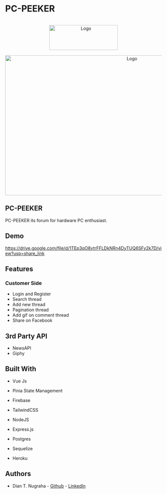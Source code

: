 # PC-PEEKER

<!-- PROJECT LOGO -->
<br />
<div align="center">
  <a href="https://pc-peeker.web.app/">
    <img src="https://cdn.discordapp.com/attachments/410714713475776514/1064201047855341679/PC-PEEKER_LOGO_final.png" alt="Logo" width="220" height="80">
  </a>
</div>

<br />
<div align="center">
  <a href="https://pc-peeker.web.app/">
    <img src="https://cdn.discordapp.com/attachments/410714713475776514/1064191545093402675/image.png" alt="Logo" width="800" height="450">
  </a>
</div>

## PC-PEEKER

PC-PEEKER its forum for hardware PC enthusiast.

## Demo

https://drive.google.com/file/d/1TEp3qO8ytrFFLDkNRn4DyTUQ6SFy2k7D/view?usp=share_link

## Features

### Customer Side

- Login and Register
- Search thread
- Add new thread
- Pagination thread
- Add gif on comment thread
- Share on Facebook

## 3rd Party API

- NewsAPI
- Giphy

## Built With

- Vue Js
- Pinia State Management
- Firebase
- TailwindCSS

- NodeJS
- Express.js
- Postgres
- Sequelize
- Heroku

## Authors

- Dian T. Nugraha - [Github](https://github.com/diantnugraha/) - [LinkedIn](https://www.linkedin.com/in/dian-tari-nugraha/)

<!-- MARKDOWN LINKS & IMAGES -->
<!-- https://www.markdownguide.org/basic-syntax/#reference-style-links -->

[contributors-shield]: https://img.shields.io/github/contributors/othneildrew/Best-README-Template.svg?style=for-the-badge
[contributors-url]: https://github.com/othneildrew/Best-README-Template/graphs/contributors
[forks-shield]: https://img.shields.io/github/forks/othneildrew/Best-README-Template.svg?style=for-the-badge
[forks-url]: https://github.com/othneildrew/Best-README-Template/network/members
[stars-shield]: https://img.shields.io/github/stars/othneildrew/Best-README-Template.svg?style=for-the-badge
[stars-url]: https://github.com/othneildrew/Best-README-Template/stargazers
[issues-shield]: https://img.shields.io/github/issues/othneildrew/Best-README-Template.svg?style=for-the-badge
[issues-url]: https://github.com/othneildrew/Best-README-Template/issues
[license-shield]: https://img.shields.io/github/license/othneildrew/Best-README-Template.svg?style=for-the-badge
[license-url]: https://github.com/othneildrew/Best-README-Template/blob/master/LICENSE.txt
[linkedin-shield]: https://img.shields.io/badge/-LinkedIn-black.svg?style=for-the-badge&logo=linkedin&colorB=555
[linkedin-url]: https://linkedin.com/in/othneildrew
[product-screenshot]: images/screenshot.png
[firebase]: https://img.shields.io/badge/Firebase-039BE5?style=for-the-badge&logo=Firebase&logoColor=white
[firebase-url]: https://firebase.google.com/
[tailwindcss]: https://img.shields.io/badge/tailwindcss-%2338B2AC.svg?style=for-the-badge&logo=tailwind-css&logoColor=white
[tailwindcss-url]: https://tailwindcss.com/
